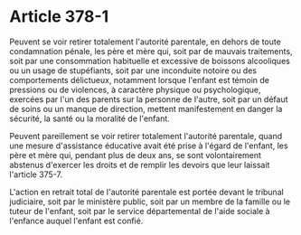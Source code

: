 # Article 378-1

Peuvent se voir retirer totalement l'autorité parentale, en dehors de toute condamnation pénale, les père et mère qui, soit par de mauvais traitements, soit par une consommation habituelle et excessive de boissons alcooliques ou un usage de stupéfiants, soit par une inconduite notoire ou des comportements délictueux, notamment lorsque l'enfant est témoin de pressions ou de violences, à caractère physique ou psychologique, exercées par l'un des parents sur la personne de l'autre, soit par un défaut de soins ou un manque de direction, mettent manifestement en danger la sécurité, la santé ou la moralité de l'enfant.

Peuvent pareillement se voir retirer totalement l'autorité parentale, quand une mesure d'assistance éducative avait été prise à l'égard de l'enfant, les père et mère qui, pendant plus de deux ans, se sont volontairement abstenus d'exercer les droits et de remplir les devoirs que leur laissait l'article 375-7.

L'action en retrait total de l'autorité parentale est portée devant le tribunal judiciaire, soit par le ministère public, soit par un membre de la famille ou le tuteur de l'enfant, soit par le service départemental de l'aide sociale à l'enfance auquel l'enfant est confié.
